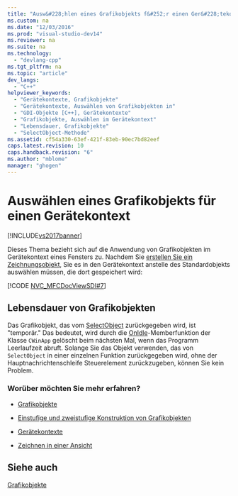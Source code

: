 ```yaml
---
title: "Ausw&#228;hlen eines Grafikobjekts f&#252;r einen Ger&#228;tekontext"
ms.custom: na
ms.date: "12/03/2016"
ms.prod: "visual-studio-dev14"
ms.reviewer: na
ms.suite: na
ms.technology: 
  - "devlang-cpp"
ms.tgt_pltfrm: na
ms.topic: "article"
dev_langs: 
  - "C++"
helpviewer_keywords: 
  - "Gerätekontexte, Grafikobjekte"
  - "Gerätekontexte, Auswählen von Grafikobjekten in"
  - "GDI-Objekte [C++], Gerätekontexte"
  - "Grafikobjekte, Auswählen im Gerätekontext"
  - "Lebensdauer, Grafikobjekte"
  - "SelectObject-Methode"
ms.assetid: cf54a330-63ef-421f-83eb-90ec7bd82eef
caps.latest.revision: 10
caps.handback.revision: "6"
ms.author: "mblome"
manager: "ghogen"
---
```

# Ausw&#228;hlen eines Grafikobjekts f&#252;r einen Ger&#228;tekontext
[!INCLUDE[vs2017banner](../assembler/inline/includes/vs2017banner.md)]

Dieses Thema bezieht sich auf die Anwendung von Grafikobjekten im Gerätekontext eines Fensters zu.  Nachdem Sie [erstellen Sie ein Zeichnungsobjekt](../mfc/one-stage-and-two-stage-construction-of-objects.md), Sie es in den Gerätekontext anstelle des Standardobjekts auswählen müssen, die dort gespeichert wird:  
  
 [!CODE [NVC_MFCDocViewSDI#7](../CodeSnippet/VS_Snippets_Cpp/NVC_MFCDocViewSDI#7)]  
  
## Lebensdauer von Grafikobjekten  
 Das Grafikobjekt, das vom [SelectObject](../Topic/CDC::SelectObject.md) zurückgegeben wird, ist "temporär." Das bedeutet, wird durch die [OnIdle](../Topic/CWinApp::OnIdle.md)\-Memberfunktion der Klasse `CWinApp` gelöscht beim nächsten Mal, wenn das Programm Leerlaufzeit abruft.  Solange Sie das Objekt verwenden, das von `SelectObject` in einer einzelnen Funktion zurückgegeben wird, ohne der Hauptnachrichtenschleife Steuerelement zurückzugeben, können Sie kein Problem.  
  
### Worüber möchten Sie mehr erfahren?  
  
-   [Grafikobjekte](../mfc/graphic-objects.md)  
  
-   [Einstufige und zweistufige Konstruktion von Grafikobjekten](../mfc/one-stage-and-two-stage-construction-of-objects.md)  
  
-   [Gerätekontexte](../mfc/device-contexts.md)  
  
-   [Zeichnen in einer Ansicht](../mfc/drawing-in-a-view.md)  
  
## Siehe auch  
 [Grafikobjekte](../mfc/graphic-objects.md)